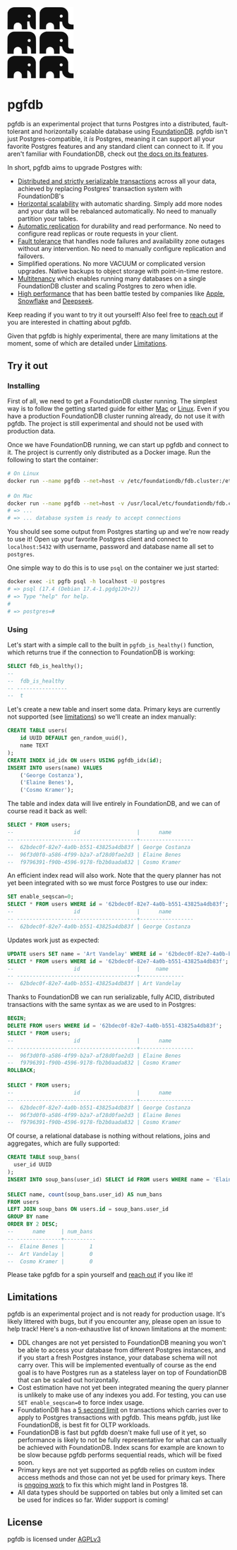 <picture>
  <source media="(prefers-color-scheme: dark)" srcset="/assets/elephants.png">
  <img alt="pgfdb" src="/assets/elephants-dark.png" width="150">
</picture>

# pgfdb

pgfdb is an experimental project that turns Postgres into a distributed, fault-tolerant and horizontally scalable database using [FoundationDB](https://www.foundationdb.org). pgfdb isn't just Postgres-compatible, it _is_ Postgres, meaning it can support all your favorite Postgres features and any standard client can connect to it. If you aren't familiar with FoundationDB, check out [the docs on its features](https://apple.github.io/foundationdb/features.html).

In short, pgfdb aims to upgrade Postgres with:

- [Distributed and strictly serializable transactions](https://apple.github.io/foundationdb/features.html#acid-transactions) across all your data, achieved by replacing Postgres' transaction system with FoundationDB's
- [Horizontal scalability](https://apple.github.io/foundationdb/scalability.html) with automatic sharding. Simply add more nodes and your data will be rebalanced automatically. No need to manually partition your tables.
- [Automatic replication](https://apple.github.io/foundationdb/features.html#replicated-storage) for durability and read performance. No need to configure read replicas or route requests in your client.
- [Fault tolerance](https://apple.github.io/foundationdb/fault-tolerance.html) that handles node failures and availability zone outages without any intervention. No need to manually configure replication and failovers.
- Simplified operations. No more VACUUM or complicated version upgrades. Native backups to object storage with point-in-time restore.
- [Multitenancy](https://apple.github.io/foundationdb/tenants.html) which enables running many databases on a single FoundationDB cluster and scaling Postgres to zero when idle.
- [High performance](https://apple.github.io/foundationdb/performance.html) that has been battle tested by companies like [Apple](https://arxiv.org/abs/1901.04452), [Snowflake](https://www.snowflake.com/en/blog/how-foundationdb-powers-snowflake-metadata-forward/) and [Deepseek](https://github.com/deepseek-ai/3FS).

Keep reading if you want to try it out yourself! Also feel free to [reach out](mailto:fabian@flapplabs.se) if you are interested in chatting about pgfdb.

Given that pgfdb is highly experimental, there are many limitations at the moment, some of which are detailed under [Limitations](#limitations).

## Try it out

### Installing

First of all, we need to get a FoundationDB cluster running. The simplest way is to follow the getting started guide for either [Mac](https://apple.github.io/foundationdb/getting-started-mac.html) or [Linux](https://apple.github.io/foundationdb/getting-started-linux.html). Even if you have a production FoundationDB cluster running already, do not use it with pgfdb. The project is still experimental and should not be used with production data.

Once we have FoundationDB running, we can start up pgfdb and connect to it. The project is currently only distributed as a Docker image. Run the following to start the container:

```sh
# On Linux
docker run --name pgfdb --net=host -v /etc/foundationdb/fdb.cluster:/etc/foundationdb/fdb.cluster -e POSTGRES_PASSWORD=postgres ghcr.io/fabianlindfors/pgfdb

# On Mac
docker run --name pgfdb --net=host -v /usr/local/etc/foundationdb/fdb.cluster:/etc/foundationdb/fdb.cluster -e POSTGRES_PASSWORD=postgres ghcr.io/fabianlindfors/pgfdb
# => ...
# => ... database system is ready to accept connections
```

You should see some output from Postgres starting up and we're now ready to use it! Open up your favorite Postgres client and connect to `localhost:5432` with username, password and database name all set to `postgres`.

One simple way to do this is to use `psql` on the container we just started:

```sh
docker exec -it pgfb psql -h localhost -U postgres
# => psql (17.4 (Debian 17.4-1.pgdg120+2))
# => Type "help" for help.
#
# => postgres=#
```

### Using

Let's start with a simple call to the built in `pgfdb_is_healthy()` function, which returns true if the connection to FoundationDB is working:

```sql
SELECT fdb_is_healthy();
--
--  fdb_is_healthy
-- ----------------
--  t
```

Let's create a new table and insert some data. Primary keys are currently not supported (see [limitations](#limitations)) so we'll create an index manually:

```sql
CREATE TABLE users(
    id UUID DEFAULT gen_random_uuid(),
    name TEXT
);
CREATE INDEX id_idx ON users USING pgfdb_idx(id);
INSERT INTO users(name) VALUES
    ('George Costanza'),
    ('Elaine Benes'),
    ('Cosmo Kramer');
```

The table and index data will live entirely in FoundationDB, and we can of course read it back as well:

```sql
SELECT * FROM users;
--                   id                  |      name
-- --------------------------------------+-----------------
--  62bdec0f-82e7-4a0b-b551-43825a4db83f | George Costanza
--  96f3d0f0-a586-4f99-b2a7-af28d0fae2d3 | Elaine Benes
--  f9796391-f90b-4596-9178-fb2b0aada832 | Cosmo Kramer
```

An efficient index read will also work. Note that the query planner has not yet been integrated with so we must force Postgres to use our index:

```sql
SET enable_seqscan=0;
SELECT * FROM users WHERE id = '62bdec0f-82e7-4a0b-b551-43825a4db83f';
--                   id                  |      name
-- --------------------------------------+-----------------
--  62bdec0f-82e7-4a0b-b551-43825a4db83f | George Costanza
```

Updates work just as expected:

```sql
UPDATE users SET name = 'Art Vandelay' WHERE id = '62bdec0f-82e7-4a0b-b551-43825a4db83f';
SELECT * FROM users WHERE id = '62bdec0f-82e7-4a0b-b551-43825a4db83f';
--                   id                  |     name
-- --------------------------------------+--------------
--  62bdec0f-82e7-4a0b-b551-43825a4db83f | Art Vandelay
```

Thanks to FoundationDB we can run serializable, fully ACID, distributed transactions with the same syntax as we are used to in Postgres:

```sql
BEGIN;
DELETE FROM users WHERE id = '62bdec0f-82e7-4a0b-b551-43825a4db83f';
SELECT * FROM users;
--                   id                  |      name
-- --------------------------------------+-----------------
--  96f3d0f0-a586-4f99-b2a7-af28d0fae2d3 | Elaine Benes
--  f9796391-f90b-4596-9178-fb2b0aada832 | Cosmo Kramer
ROLLBACK;

SELECT * FROM users;
--                   id                  |      name
-- --------------------------------------+-----------------
--  62bdec0f-82e7-4a0b-b551-43825a4db83f | George Costanza
--  96f3d0f0-a586-4f99-b2a7-af28d0fae2d3 | Elaine Benes
--  f9796391-f90b-4596-9178-fb2b0aada832 | Cosmo Kramer
```

Of course, a relational database is nothing without relations, joins and aggregates, which are fully supported:

```sql
CREATE TABLE soup_bans(
  user_id UUID
);
INSERT INTO soup_bans(user_id) SELECT id FROM users WHERE name = 'Elaine Benes';

SELECT name, count(soup_bans.user_id) AS num_bans
FROM users
LEFT JOIN soup_bans ON users.id = soup_bans.user_id
GROUP BY name
ORDER BY 2 DESC;
--      name     | num_bans
-- --------------+----------
--  Elaine Benes |        1
--  Art Vandelay |        0
--  Cosmo Kramer |        0
```

Please take pgfdb for a spin yourself and [reach out](mailto:fabian@flapplabs.se) if you like it!

## Limitations

pgfdb is an experimental project and is not ready for production usage. It's likely littered with bugs, but if you encounter any, please open an issue to help track! Here's a non-exhaustive list of known limitations at the moment:

- DDL changes are not yet persisted to FoundationDB meaning you won't be able to access your database from different Postgres instances, and if you start a fresh Postgres instance, your database schema will not carry over. This will be implemented eventually of course as the end goal is to have Postgres run as a stateless layer on top of FoundationDB that can be scaled out horizontally.
- Cost estimation have not yet been integrated meaning the query planner is unlikely to make use of any indexes you add. For testing, you can use `SET enable_seqscan=0` to force index usage.
- FoundationDB has a [5 second limit](https://apple.github.io/foundationdb/anti-features.html#long-running-read-write-transactions) on transactions which carries over to apply to Postgres transactions with pgfdb. This means pgfdb, just like FoundationDB, is best fit for OLTP workloads.
- FoundationDB is fast but pgfdb doesn't make full use of it yet, so performance is likely to not be fully representative for what can actually be achieved with FoundationDB. Index scans for example are known to be slow because pgfdb performs sequential reads, which will be fixed soon.
- Primary keys are not yet supported as pgfdb relies on custom index access methods and those can not yet be used for primary keys. There is [ongoing work](https://www.postgresql.org/message-id/flat/E72EAA49-354D-4C2E-8EB9-255197F55330%40enterprisedb.com) to fix this which might land in Postgres 18.
- All data types should be supported on tables but only a limited set can be used for indices so far. Wider support is coming!

## License

pgfdb is licensed under [AGPLv3](LICENSE.md)
